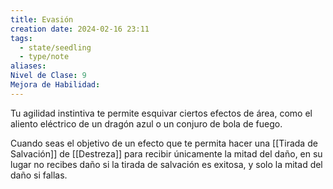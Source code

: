 ```yaml
---
title: Evasión
creation date: 2024-02-16 23:11
tags:
  - state/seedling
  - type/note
aliases: 
Nivel de Clase: 9
Mejora de Habilidad:
---
```

Tu agilidad instintiva te permite esquivar ciertos efectos de área, como el aliento eléctrico de un
dragón azul o un conjuro de bola de fuego. 

Cuando seas el objetivo de un efecto que te permita hacer una [[Tirada de Salvación]] de [[Destreza]] para recibir únicamente la mitad del daño, en su lugar no recibes daño si la tirada de salvación es exitosa, y solo la mitad del daño si fallas.






